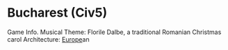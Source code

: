 # Bucharest (Civ5)

Game Info.
Musical Theme: Florile Dalbe, a traditional Romanian Christmas carol
Architecture: [Europe](Europe)an